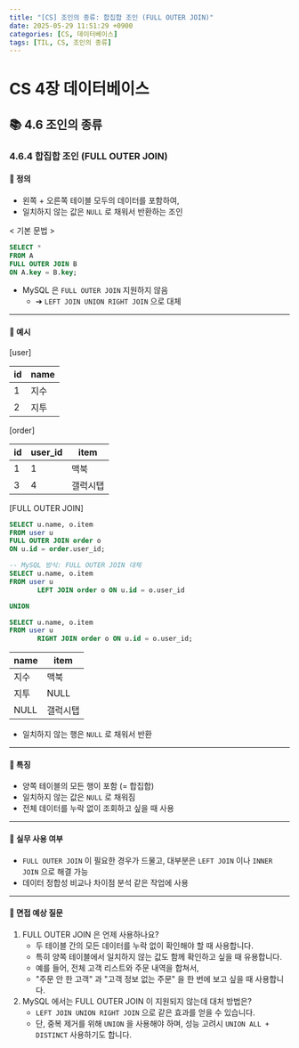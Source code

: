 ```yaml
---
title: "[CS] 조인의 종류: 합집합 조인 (FULL OUTER JOIN)"
date: 2025-05-29 11:51:29 +0900
categories: [CS, 데이터베이스]
tags: [TIL, CS, 조인의 종류]
---
```

# CS 4장 데이터베이스
## 📚 4.6 조인의 종류

### 4.6.4 합집합 조인 (FULL OUTER JOIN) 

#### 📘 정의
- 왼쪽 + 오른쪽 테이블 모두의 데이터를 포함하여,
- 일치하지 않는 값은 `NULL` 로 채워서 반환하는 조인

< 기본 문법 >

```sql
SELECT *
FROM A
FULL OUTER JOIN B
ON A.key = B.key;
```
- MySQL 은 `FULL OUTER JOIN` 지원하지 않음
  - ➔ `LEFT JOIN UNION RIGHT JOIN` 으로 대체

---

#### 📌 예시

[user]

| id | name |
| -- |------|
| 1  | 지수   |
| 2  | 지투   |

[order]

| id | user_id | item |
| -- | ------- | ---- |
| 1  | 1       | 맥북   |
| 3  | 4       | 갤럭시탭 |

[FULL OUTER JOIN]

```sql
SELECT u.name, o.item
FROM user u
FULL OUTER JOIN order o 
ON u.id = order.user_id;

-- MySQL 방식: FULL OUTER JOIN 대체
SELECT u.name, o.item
FROM user u
       LEFT JOIN order o ON u.id = o.user_id

UNION

SELECT u.name, o.item
FROM user u
       RIGHT JOIN order o ON u.id = o.user_id;
```

| name | item |
|------|------|
| 지수   | 맥북   |
| 지투   | NULL |
| NULL | 갤럭시탭 |

- 일치하지 않는 행은 `NULL` 로 채워서 반환

---

#### 🎯 특징

- 양쪽 테이블의 모든 행이 포함 (= 합집합)
- 일치하지 않는 값은 `NULL` 로 채워짐
- 전체 데이터를 누락 없이 조회하고 싶을 때 사용

---

#### 🏢 실무 사용 여부

- `FULL OUTER JOIN` 이 필요한 경우가 드물고, 대부분은 `LEFT JOIN` 이나 `INNER JOIN` 으로 해결 가능 
- 데이터 정합성 비교나 차이점 분석 같은 작업에 사용

---

#### 🎤 면접 예상 질문
1. FULL OUTER JOIN 은 언제 사용하나요?
   - 두 테이블 간의 모든 데이터를 누락 없이 확인해야 할 때 사용합니다.
   - 특히 양쪽 테이블에서 일치하지 않는 값도 함께 확인하고 싶을 때 유용합니다.
   - 예를 들어, 전체 고객 리스트와 주문 내역을 합쳐서,
   - "주문 안 한 고객" 과 "고객 정보 없는 주문" 을 한 번에 보고 싶을 때 사용합니다.
2. MySQL 에서는 FULL OUTER JOIN 이 지원되지 않는데 대처 방법은?
   - `LEFT JOIN UNION RIGHT JOIN` 으로 같은 효과를 얻을 수 있습니다.
   - 단, 중복 제거를 위해 `UNION` 을 사용해야 하며, 성능 고려시 `UNION ALL + DISTINCT` 사용하기도 합니다.
